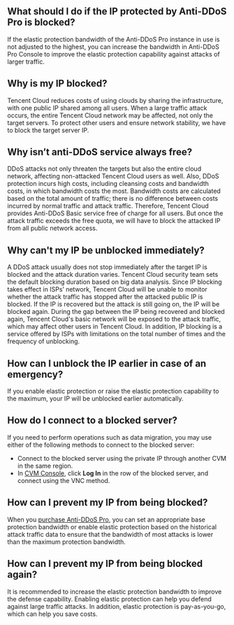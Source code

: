 ## What should I do if the IP protected by Anti-DDoS Pro is blocked? 
If the elastic protection bandwidth of the Anti-DDoS Pro instance in use is not adjusted to the highest, you can increase the bandwidth in Anti-DDoS Pro Console to improve the elastic protection capability against attacks of larger traffic. 

## Why is my IP blocked? 
Tencent Cloud reduces costs of using clouds by sharing the infrastructure, with one public IP shared among all users. When a large traffic attack occurs, the entire Tencent Cloud network may be affected, not only the target servers. To protect other users and ensure network stability, we have to block the target server IP. 

## Why isn’t anti-DDoS service always free? 
DDoS attacks not only threaten the targets but also the entire cloud network, affecting non-attacked Tencent Cloud users as well. Also, DDoS protection incurs high costs, including cleansing costs and bandwidth costs, in which bandwidth costs the most. Bandwidth costs are calculated based on the total amount of traffic; there is no difference between costs incurred by normal traffic and attack traffic. 
Therefore, Tencent Cloud provides Anti-DDoS Basic service free of charge for all users. But once the attack traffic exceeds the free quota, we will have to block the attacked IP from all public network access. 

## Why can't my IP be unblocked immediately? 
A DDoS attack usually does not stop immediately after the target IP is blocked and the attack duration varies. Tencent Cloud security team sets the default blocking duration based on big data analysis. 
Since IP blocking takes effect in ISPs’ network, Tencent Cloud will be unable to monitor whether the attack traffic has stopped after the attacked public IP is blocked. If the IP is recovered but the attack is still going on, the IP will be blocked again. During the gap between the IP being recovered and blocked again, Tencent Cloud's basic network will be exposed to the attack traffic, which may affect other users in Tencent Cloud. In addition, IP blocking is a service offered by ISPs with limitations on the total number of times and the frequency of unblocking.  

## How can I unblock the IP earlier in case of an emergency? 
If you enable elastic protection or raise the elastic protection capability to the maximum, your IP will be unblocked earlier automatically. 

## How do I connect to a blocked server? 
If you need to perform operations such as data migration, you may use either of the following methods to connect to the blocked server: 
- Connect to the blocked server using the private IP through another CVM in the same region. 
- In [CVM Console](https://console.cloud.tencent.com/cvm), click **Log In** in the row of the blocked server, and connect using the VNC method. 

## How can I prevent my IP from being blocked? 
When you [purchase Anti-DDoS Pro](https://intl.cloud.tencent.com/document/product/1029/31748), you can set an appropriate base protection bandwidth or enable elastic protection based on the historical attack traffic data to ensure that the bandwidth of most attacks is lower than the maximum protection bandwidth. 

## How can I prevent my IP from being blocked again? 
It is recommended to increase the elastic protection bandwidth to improve the defense capability. Enabling elastic protection can help you defend against large traffic attacks. In addition, elastic protection is pay-as-you-go, which can help you save costs. 

